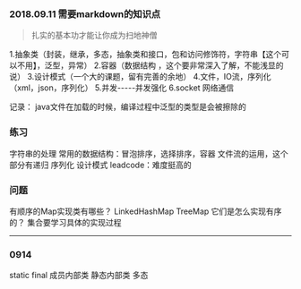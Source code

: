 ### 2018.09.11 需要markdown的知识点
>扎实的基本功才能让你成为扫地神僧

1.抽象类（封装，继承，多态，抽象类和接口，包和访问修饰符，字符串【这个可以不用】，泛型，异常）
2.容器（数据结构 ，这个要非常深入了解，不能浅显的说）
3.设计模式（一个大的课题，留有完善的余地）
4.文件，IO流，序列化（xml，json，序列化）
5.并发-----并发强化
6.socket 网络通信

记录：
java文件在加载的时候，编译过程中泛型的类型是会被擦除的

### 练习
字符串的处理
常用的数据结构：冒泡排序，选择排序，容器
文件流的运用，这个部分有递归
序列化
设计模式
leadcode：难度挺高的

### 问题
有顺序的Map实现类有哪些？
LinkedHashMap
TreeMap
它们是怎么实现有序的？
集合要学习具体的实现过程

----
### 0914
static final 成员内部类 静态内部类 多态

